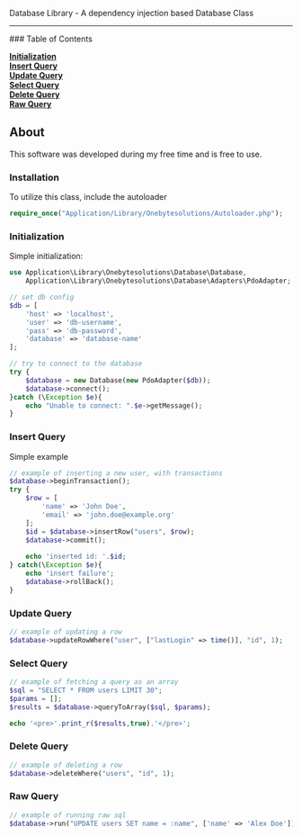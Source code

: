 Database Library - A dependency injection based Database Class
<hr>
### Table of Contents

**[Initialization](#initialization)**  
**[Insert Query](#insert-query)**  
**[Update Query](#update-query)**  
**[Select Query](#select-query)**  
**[Delete Query](#delete-query)**  
**[Raw Query](#raw-query)**  
## About

This software was developed during my free time and is free to use.

### Installation
To utilize this class, include the autoloader

```php
require_once("Application/Library/Onebytesolutions/Autoloader.php");
```

### Initialization
Simple initialization:
```php
use Application\Library\Onebytesolutions\Database\Database,
    Application\Library\Onebytesolutions\Database\Adapters\PdoAdapter;

// set db config
$db = [
    'host' => 'localhost',
    'user' => 'db-username',
    'pass' => 'db-password',
    'database' => 'database-name'
];

// try to connect to the database
try {
    $database = new Database(new PdoAdapter($db));
    $database->connect();
}catch (\Exception $e){
    echo "Unable to connect: ".$e->getMessage();
}
```

### Insert Query
Simple example
```php
// example of inserting a new user, with transactions
$database->beginTransaction();
try {
    $row = [
        'name' => 'John Doe',
        'email' => 'john.doe@example.org'
    ];
    $id = $database->insertRow("users", $row);
    $database->commit();
    
    echo 'inserted id: '.$id;
} catch(\Exception $e){
    echo 'insert failure';
    $database->rollBack();
}
```

### Update Query
```php
// example of updating a row
$database->updateRowWhere("user", ["lastLogin" => time()], "id", 1);
```

### Select Query
```php
// example of fetching a query as an array
$sql = "SELECT * FROM users LIMIT 30";
$params = [];
$results = $database->queryToArray($sql, $params);

echo '<pre>'.print_r($results,true).'</pre>';
```

### Delete Query
```php
// example of deleting a row
$database->deleteWhere("users", "id", 1);
```

### Raw Query
```php
// example of running raw sql
$database->run("UPDATE users SET name = :name", ['name' => 'Alex Doe']);
```